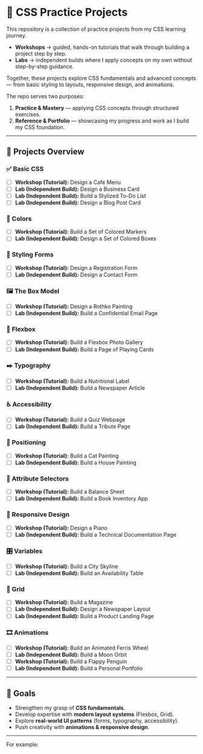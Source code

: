 # 🎨 CSS Practice Projects

This repository is a collection of practice projects from my CSS learning journey.  

- **Workshops** → guided, hands-on tutorials that walk through building a project step by step.  
- **Labs** → independent builds where I apply concepts on my own without step-by-step guidance.  

Together, these projects explore CSS fundamentals and advanced concepts — from basic styling to layouts, responsive design, and animations.  

The repo serves two purposes:  
1. **Practice & Mastery** — applying CSS concepts through structured exercises.  
2. **Reference & Portfolio** — showcasing my progress and work as I build my CSS foundation.  

---

## 📂 Projects Overview

### ✅ Basic CSS
- [ ] **Workshop (Tutorial):** Design a Cafe Menu  
- [ ] **Lab (Independent Build):** Design a Business Card  
- [ ] **Lab (Independent Build):** Build a Stylized To-Do List  
- [ ] **Lab (Independent Build):** Design a Blog Post Card  

### 🎨 Colors
- [ ] **Workshop (Tutorial):** Build a Set of Colored Markers  
- [ ] **Lab (Independent Build):** Design a Set of Colored Boxes  

### 📝 Styling Forms
- [ ] **Workshop (Tutorial):** Design a Registration Form  
- [ ] **Lab (Independent Build):** Design a Contact Form  

### 🖼 The Box Model
- [ ] **Workshop (Tutorial):** Design a Rothko Painting  
- [ ] **Lab (Independent Build):** Build a Confidential Email Page  

### 📸 Flexbox
- [ ] **Workshop (Tutorial):** Build a Flexbox Photo Gallery  
- [ ] **Lab (Independent Build):** Build a Page of Playing Cards  

### ✒️ Typography
- [ ] **Workshop (Tutorial):** Build a Nutritional Label  
- [ ] **Lab (Independent Build):** Build a Newspaper Article  

### ♿ Accessibility
- [ ] **Workshop (Tutorial):** Build a Quiz Webpage  
- [ ] **Lab (Independent Build):** Build a Tribute Page  

### 📍 Positioning
- [ ] **Workshop (Tutorial):** Build a Cat Painting  
- [ ] **Lab (Independent Build):** Build a House Painting  

### 🔎 Attribute Selectors
- [ ] **Workshop (Tutorial):** Build a Balance Sheet  
- [ ] **Lab (Independent Build):** Build a Book Inventory App  

### 📱 Responsive Design
- [ ] **Workshop (Tutorial):** Design a Piano  
- [ ] **Lab (Independent Build):** Build a Technical Documentation Page  

### 🎛 Variables
- [ ] **Workshop (Tutorial):** Build a City Skyline  
- [ ] **Lab (Independent Build):** Build an Availability Table  

### 📰 Grid
- [ ] **Workshop (Tutorial):** Build a Magazine  
- [ ] **Lab (Independent Build):** Design a Newspaper Layout  
- [ ] **Lab (Independent Build):** Build a Product Landing Page  

### 🎞 Animations
- [ ] **Workshop (Tutorial):** Build an Animated Ferris Wheel  
- [ ] **Lab (Independent Build):** Build a Moon Orbit  
- [ ] **Workshop (Tutorial):** Build a Flappy Penguin  
- [ ] **Lab (Independent Build):** Build a Personal Portfolio  

---

## 🚀 Goals
- Strengthen my grasp of **CSS fundamentals**.  
- Develop expertise with **modern layout systems** (Flexbox, Grid).  
- Explore **real-world UI patterns** (forms, typography, accessibility).  
- Push creativity with **animations & responsive design**.  

--- 
For example:

